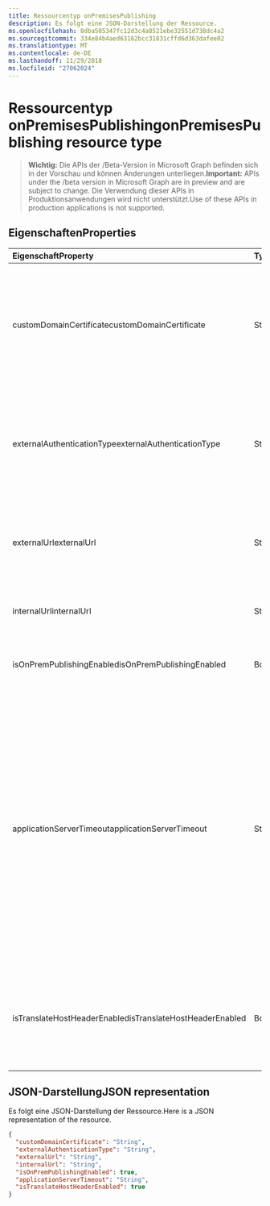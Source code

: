 ```yaml
---
title: Ressourcentyp onPremisesPublishing
description: Es folgt eine JSON-Darstellung der Ressource.
ms.openlocfilehash: 8dba505347fc12d3c4a8521ebe32551d738dc4a2
ms.sourcegitcommit: 334e84b4aed63162bcc31831cffd6d363dafee02
ms.translationtype: MT
ms.contentlocale: de-DE
ms.lasthandoff: 11/29/2018
ms.locfileid: "27062024"
---
```

# <a name="onpremisespublishing-resource-type"></a><span data-ttu-id="e0e4c-103">Ressourcentyp onPremisesPublishing</span><span class="sxs-lookup"><span data-stu-id="e0e4c-103">onPremisesPublishing resource type</span></span>

> <span data-ttu-id="e0e4c-104">**Wichtig:** Die APIs der /Beta-Version in Microsoft Graph befinden sich in der Vorschau und können Änderungen unterliegen.</span><span class="sxs-lookup"><span data-stu-id="e0e4c-104">**Important:** APIs under the /beta version in Microsoft Graph are in preview and are subject to change.</span></span> <span data-ttu-id="e0e4c-105">Die Verwendung dieser APIs in Produktionsanwendungen wird nicht unterstützt.</span><span class="sxs-lookup"><span data-stu-id="e0e4c-105">Use of these APIs in production applications is not supported.</span></span>

## <a name="properties"></a><span data-ttu-id="e0e4c-106">Eigenschaften</span><span class="sxs-lookup"><span data-stu-id="e0e4c-106">Properties</span></span>
| <span data-ttu-id="e0e4c-107">Eigenschaft</span><span class="sxs-lookup"><span data-stu-id="e0e4c-107">Property</span></span>     | <span data-ttu-id="e0e4c-108">Typ</span><span class="sxs-lookup"><span data-stu-id="e0e4c-108">Type</span></span>   |<span data-ttu-id="e0e4c-109">Beschreibung</span><span class="sxs-lookup"><span data-stu-id="e0e4c-109">Description</span></span>|
|:---------------|:--------|:----------|
|<span data-ttu-id="e0e4c-110">customDomainCertificate</span><span class="sxs-lookup"><span data-stu-id="e0e4c-110">customDomainCertificate</span></span>|<span data-ttu-id="e0e4c-111">String</span><span class="sxs-lookup"><span data-stu-id="e0e4c-111">String</span></span>|<span data-ttu-id="e0e4c-112">Details des Zertifikats mit der Anwendung verbunden sind, wenn eine benutzerdefinierte Domäne verwendet wird.</span><span class="sxs-lookup"><span data-stu-id="e0e4c-112">Details of the certificate associated with the applicaiton when a custom domain is in use.</span></span> <span data-ttu-id="e0e4c-113">NULL, wenn die Standarddomäne zu verwenden.</span><span class="sxs-lookup"><span data-stu-id="e0e4c-113">Null when using the default domain.</span></span>|
|<span data-ttu-id="e0e4c-114">externalAuthenticationType</span><span class="sxs-lookup"><span data-stu-id="e0e4c-114">externalAuthenticationType</span></span>|<span data-ttu-id="e0e4c-115">String</span><span class="sxs-lookup"><span data-stu-id="e0e4c-115">String</span></span>|<span data-ttu-id="e0e4c-116">Details der Vorauthentifizierung-Einstellung für die Anwendung möglichen Werte sind: `passthru`, `aadPreAuthentication`.</span><span class="sxs-lookup"><span data-stu-id="e0e4c-116">Details the pre-authentication setting for the application Possible values are: `passthru`, `aadPreAuthentication`.</span></span>|
|<span data-ttu-id="e0e4c-117">externalUrl</span><span class="sxs-lookup"><span data-stu-id="e0e4c-117">externalUrl</span></span>|<span data-ttu-id="e0e4c-118">String</span><span class="sxs-lookup"><span data-stu-id="e0e4c-118">String</span></span>|<span data-ttu-id="e0e4c-119">Die veröffentlichte externe Url für die Anwendung.</span><span class="sxs-lookup"><span data-stu-id="e0e4c-119">The published external url for the application.</span></span> <span data-ttu-id="e0e4c-120">Zum Beispielhttps://intranet-contoso.msappproxy.net/</span><span class="sxs-lookup"><span data-stu-id="e0e4c-120">For example https://intranet-contoso.msappproxy.net/</span></span>  |
|<span data-ttu-id="e0e4c-121">internalUrl</span><span class="sxs-lookup"><span data-stu-id="e0e4c-121">internalUrl</span></span>|<span data-ttu-id="e0e4c-122">String</span><span class="sxs-lookup"><span data-stu-id="e0e4c-122">String</span></span>|<span data-ttu-id="e0e4c-123">Die interne Url der Anwendung.</span><span class="sxs-lookup"><span data-stu-id="e0e4c-123">The internal url of the application.</span></span> <span data-ttu-id="e0e4c-124">Zum Beispielhttps://intranet/</span><span class="sxs-lookup"><span data-stu-id="e0e4c-124">For example https://intranet/</span></span> |
|<span data-ttu-id="e0e4c-125">isOnPremPublishingEnabled</span><span class="sxs-lookup"><span data-stu-id="e0e4c-125">isOnPremPublishingEnabled</span></span>|<span data-ttu-id="e0e4c-126">Boolesch</span><span class="sxs-lookup"><span data-stu-id="e0e4c-126">Boolean</span></span>|<span data-ttu-id="e0e4c-127">Gibt an, ob die Anwendung derzeit oder nicht veröffentlicht wird.</span><span class="sxs-lookup"><span data-stu-id="e0e4c-127">Indicates if the application is currently being published or not.</span></span>|
|<span data-ttu-id="e0e4c-128">applicationServerTimeout</span><span class="sxs-lookup"><span data-stu-id="e0e4c-128">applicationServerTimeout</span></span>|<span data-ttu-id="e0e4c-129">String</span><span class="sxs-lookup"><span data-stu-id="e0e4c-129">String</span></span>|<span data-ttu-id="e0e4c-130">Die Dauer der Verbindung eine Antwort aus der Back-End-Anwendung vor dem Schließen der Verbindungs wartet.</span><span class="sxs-lookup"><span data-stu-id="e0e4c-130">The duration the connector will wait for a response from the backend application before closing the connection.</span></span> <span data-ttu-id="e0e4c-131">Mögliche Werte sind `default`, `long`.</span><span class="sxs-lookup"><span data-stu-id="e0e4c-131">Possible values are `default`, `long`.</span></span> <span data-ttu-id="e0e4c-132">Verwendung `long` Wenn Ihr Server mehr als 60 75 Sekunden reagiert auf Anforderungen dauert.</span><span class="sxs-lookup"><span data-stu-id="e0e4c-132">Use `long` if your server takes more than 60-75 seconds to respond to requests.</span></span> <span data-ttu-id="e0e4c-133">Versuchen Sie außerdem `long` Wenn Sie nicht sind auf die Anwendung zugreifen und der Fehlerstatus "Backend Timeout" ist.</span><span class="sxs-lookup"><span data-stu-id="e0e4c-133">Also try `long` if you are unable to access the application and the error status is "Backend Timeout".</span></span>|
|<span data-ttu-id="e0e4c-134">isTranslateHostHeaderEnabled</span><span class="sxs-lookup"><span data-stu-id="e0e4c-134">isTranslateHostHeaderEnabled</span></span>|<span data-ttu-id="e0e4c-135">Boolesch</span><span class="sxs-lookup"><span data-stu-id="e0e4c-135">Boolean</span></span>|<span data-ttu-id="e0e4c-136">Gibt an, ob die Anwendung Urls in der Antwort-Headern übersetzen sollten.</span><span class="sxs-lookup"><span data-stu-id="e0e4c-136">Indicates if the application should translate urls in the reponse headers.</span></span> <span data-ttu-id="e0e4c-137">Dies beinhaltet das Festlegen der richtigen Website für Cookies.</span><span class="sxs-lookup"><span data-stu-id="e0e4c-137">This includes setting the correct site for cookies.</span></span>|

## <a name="json-representation"></a><span data-ttu-id="e0e4c-138">JSON-Darstellung</span><span class="sxs-lookup"><span data-stu-id="e0e4c-138">JSON representation</span></span>

<span data-ttu-id="e0e4c-139">Es folgt eine JSON-Darstellung der Ressource.</span><span class="sxs-lookup"><span data-stu-id="e0e4c-139">Here is a JSON representation of the resource.</span></span>

<!-- {
  "blockType": "resource",
  "optionalProperties": [

  ],
  "@odata.type": "microsoft.graph.onPremisesPublishing"
}-->

```json
{
  "customDomainCertificate": "String",
  "externalAuthenticationType": "String",
  "externalUrl": "String",
  "internalUrl": "String",
  "isOnPremPublishingEnabled": true,
  "applicationServerTimeout": "String",
  "isTranslateHostHeaderEnabled": true
}

```

<!-- uuid: 8fcb5dbc-d5aa-4681-8e31-b001d5168d79
2015-10-25 14:57:30 UTC -->
<!-- {
  "type": "#page.annotation",
  "description": "onPremisesPublishing resource",
  "keywords": "",
  "section": "documentation",
  "tocPath": ""
}-->

